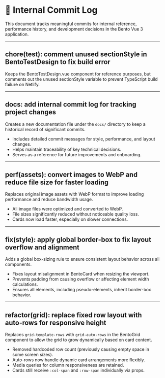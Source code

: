 # 📘 Internal Commit Log

This document tracks meaningful commits for internal reference, performance history, and development decisions in the Bento Vue 3 application.

---

## chore(test): comment unused sectionStyle in BentoTestDesign to fix build error

Keeps the BentoTestDesign.vue component for reference purposes, but comments out the unused sectionStyle variable to prevent TypeScript build failure on Netlify.

---

## docs: add internal commit log for tracking project changes

Creates a new documentation file under the `docs/` directory to keep a historical record of significant commits.

- Includes detailed commit messages for style, performance, and layout changes.
- Helps maintain traceability of key technical decisions.
- Serves as a reference for future improvements and onboarding.

---

## perf(assets): convert images to WebP and reduce file size for faster loading

Replaces original image assets with WebP format to improve loading performance and reduce bandwidth usage.

- All image files were optimized and converted to WebP.
- File sizes significantly reduced without noticeable quality loss.
- Cards now load faster, especially on slower connections.

---

## fix(style): apply global border-box to fix layout overflow and alignment

Adds a global box-sizing rule to ensure consistent layout behavior across all components.

- Fixes layout misalignment in BentoCard when resizing the viewport.
- Prevents padding from causing overflow or affecting element width calculations.
- Ensures all elements, including pseudo-elements, inherit border-box behavior.

---

## refactor(grid): replace fixed row layout with auto-rows for responsive height

Replaces `grid-template-rows` with `grid-auto-rows` in the BentoGrid component to allow the grid to grow dynamically based on card content.

- Removed hardcoded row count (previously causing empty space in some screen sizes).
- Auto-rows now handle dynamic card arrangements more flexibly.
- Media queries for column responsiveness are retained.
- Cards still receive `:col-span` and `:row-span` individually via props.
